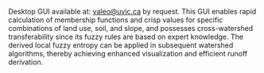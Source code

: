Desktop GUI available at: valeo@uvic.ca by request. This GUI enables rapid calculation of membership functions and crisp values for specific combinations of land use, soil, and slope, and possesses cross-watershed transferability since its fuzzy rules are based on expert knowledge. The derived local fuzzy entropy can be applied in subsequent watershed algorithms, thereby achieving enhanced visualization and efficient runoff derivation.
